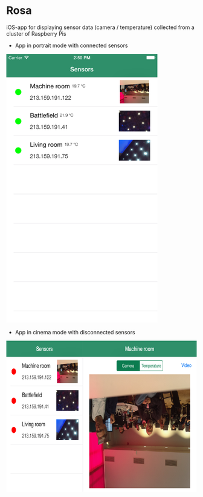 # Rosa
iOS-app for displaying sensor data (camera / temperature) collected from a cluster of Raspberry Pis



* App in portrait mode with connected sensors
<p><img src="appPreviewActive.png" width="400"/></p>



* App in cinema mode with disconnected sensors
<p><img src="appPreviewCinema.png" height="400"/></p>
